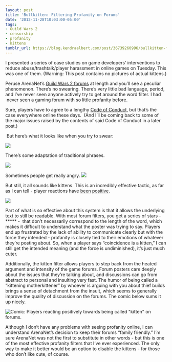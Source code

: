 ```yaml
---
layout: post
title: 'Bullkitten: Filtering Profanity on Forums'
date: '2012-11-28T10:03:00-05:00'
tags:
- Guild Wars 2
- censorship
- profanity
- kittens
tumblr_url: https://blog.kendraalbert.com/post/36739260996/bullkitten-filtering-profanity-on-forums
---
```

I presented a series of case studies on game developers’ interventions to reduce abuse/trashtalk/player harassment in online games on Tuesday. This was one of them. (Warning: This post contains no pictures of actual kittens.)

Peruse ArenaNet’s [Guild Wars 2 forums](https://forum-en.guildwars2.com/forum)&nbsp;at length and you’ll see a peculiar phenomenon. There’s no swearing. There’s very little bad language, period, and I’ve never seen anyone actively try to get around the word filter. I had &nbsp;never seen a gaming forum with so little profanity before.

Sure, players have to agree to a lengthy [Code of Conduct](https://forum-en.guildwars2.com/forum/rules), but that’s the case everywhere online these days.&nbsp; (And I’ll be coming back to some of the major issues raised by the contents of said Code of Conduct in a later post.)

&nbsp;But here’s what it looks like when you try to swear:

![](https://66.media.tumblr.com/tumblr_me7clm4gHS1rrgb56.png)

<!-- more -->There’s some adaptation of traditional phrases.

![](https://66.media.tumblr.com/tumblr_me7cm0VJMT1rrgb56.png)

Sometimes people get really angry. ![](https://66.media.tumblr.com/tumblr_me7cmbx88Q1rrgb56.png)

But still, it all sounds like kittens. This is an incredibly effective tactic, as far as I can tell - player reactions have [been](https://forum-en.guildwars2.com/forum/game/gw2/I-like-the-use-of-kitten-with-the-language-filter/first#post142275) [positive](http://www.theminionslayers.com/2012/09/19/guildwars-2-kitten-talk/).&nbsp;

![](https://66.media.tumblr.com/tumblr_me7cpmI9zs1rrgb56.png)

Part of what is so effective about this system is that it allows the underlying text to still be readable. With most forum filters, you get a series of stars - \*\*\*\*\* - &nbsp;that don’t necessarily&nbsp;correspond&nbsp;to the length of the word, which makes it difficult to understand what the poster was trying to say. Players end up frustrated by the lack of ability to communicate clearly but with the force they intended - profanity is closely tied to their emotions of whatever they’re posting about. So, when a player says “coincidence&nbsp;is a kitten,” I can still get the intended meaning (and the force is undiminished), it’s just much cuter.

Additionally, the kitten filter allows players to step back from the heated argument and intensity of the game forums. Forum posters care deeply about the issues that they’re talking about, and discussions can go from abstract to personal and insulting very fast. The humor of being called a “kittening motherkittener” by whoever is arguing with you about thief builds brings a sense of detachment from the insult, which seems to generally improve the quality of discussion on the forums. The comic below sums it up nicely.

![Comic: Players reacting positively towards being called "kitten" on forums.](https://dviw3bl0enbyw.cloudfront.net/uploads/forum_attachment/file/5119/forums.jpg)

Although I don’t have any problems with seeing profanity online, I can understand ArenaNet’s decision to keep their forums “family friendly.” I’m sure ArenaNet was not the first to substitute in other words - but this is one of the most effective profanity filters that I’ve ever experienced.&nbsp;The only way to make it better would be an option to disable the kittens - for those who don’t like cute, of course.

